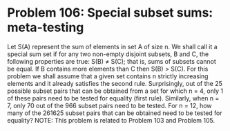 # Problem 106: Special subset sums: meta-testing
Let S(A) represent the sum of elements in set A of size n. We shall call
it a special sum set if for any two non-empty disjoint subsets, B and C,
the following properties are true: S(B) ≠ S(C); that is, sums of subsets
cannot be equal. If B contains more elements than C then S(B) &gt; S(C).
For this problem we shall assume that a given set contains n strictly
increasing elements and it already satisfies the second rule.
Surprisingly, out of the 25 possible subset pairs that can be obtained
from a set for which n = 4, only 1 of these pairs need to be tested for
equality (first rule). Similarly, when n = 7, only 70 out of the 966
subset pairs need to be tested. For n = 12, how many of the 261625
subset pairs that can be obtained need to be tested for equality? NOTE:
This problem is related to Problem 103 and Problem 105.
